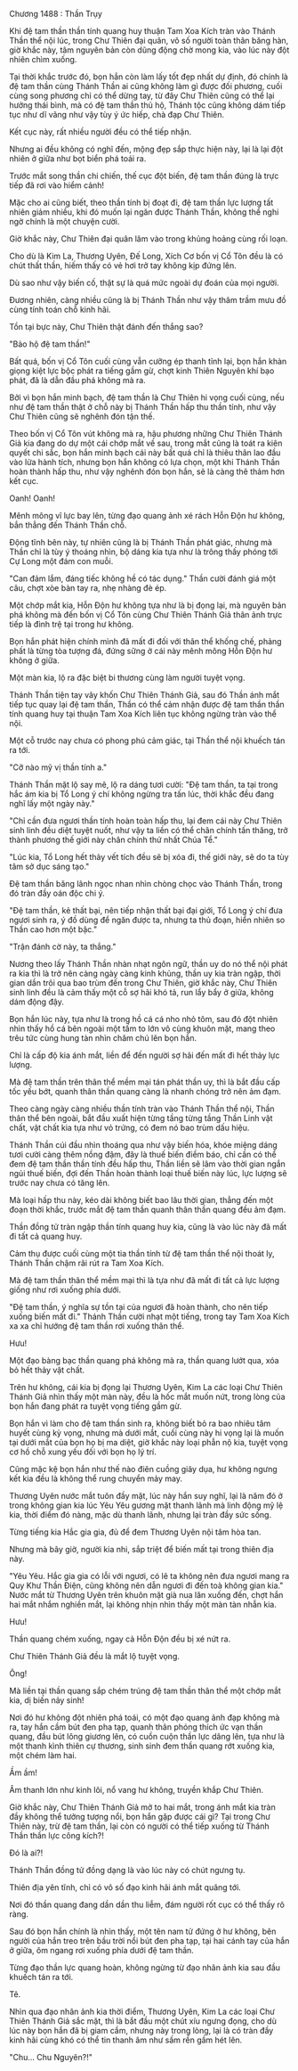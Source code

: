




Chương 1488 : Thần Trụy


Khi đệ tam thần thần tính quang huy thuận Tam Xoa Kích tràn vào Thánh Thần thể nội lúc, trong Chư Thiên đại quân, vô số người toàn thân băng hàn, giờ khắc này, tâm nguyên bản còn dũng động chờ mong kia, vào lúc này đột nhiên chìm xuống.

Tại thời khắc trước đó, bọn hắn còn làm lấy tốt đẹp nhất dự định, đó chính là đệ tam thần cùng Thánh Thần ai cũng không làm gì được đối phương, cuối cùng song phương chỉ có thể dừng tay, từ đây Chư Thiên cũng có thể lại hưởng thái bình, mà có đệ tam thần thủ hộ, Thánh tộc cũng không dám tiếp tục như dĩ vãng như vậy tùy ý ức hiếp, chà đạp Chư Thiên.

Kết cục này, rất nhiều người đều có thể tiếp nhận.

Nhưng ai đều không có nghĩ đến, mộng đẹp sắp thực hiện này, lại là lại đột nhiên ở giữa như bọt biển phá toái ra.

Trước mắt song thần chi chiến, thế cục đột biến, đệ tam thần đúng là trực tiếp đã rơi vào hiểm cảnh!

Mặc cho ai cũng biết, theo thần tính bị đoạt đi, đệ tam thần lực lượng tất nhiên giảm nhiều, khi đó muốn lại ngăn được Thánh Thần, không thể nghi ngờ chính là một chuyện cười.

Giờ khắc này, Chư Thiên đại quân lâm vào trong khủng hoảng cùng rối loạn.

Cho dù là Kim La, Thương Uyên, Đế Long, Xích Cơ bốn vị Cổ Tôn đều là có chút thất thần, hiếm thấy có vẻ hơi trở tay không kịp đứng lên.

Dù sao như vậy biến cố, thật sự là quá mức ngoài dự đoán của mọi người.

Đương nhiên, càng nhiều cũng là bị Thánh Thần như vậy thâm trầm mưu đồ cùng tính toán chỗ kinh hãi.

Tồn tại bực này, Chư Thiên thật đánh đến thắng sao?

"Bảo hộ đệ tam thần!"

Bất quá, bốn vị Cổ Tôn cuối cùng vẫn cưỡng ép thanh tỉnh lại, bọn hắn khàn giọng kiệt lực bộc phát ra tiếng gầm gừ, chợt kinh Thiên Nguyên khí bạo phát, đã là dẫn đầu phá không mà ra.

Bởi vì bọn hắn minh bạch, đệ tam thần là Chư Thiên hi vọng cuối cùng, nếu như đệ tam thần thật ở chỗ này bị Thánh Thần hấp thu thần tính, như vậy Chư Thiên cũng sẽ nghênh đón tận thế.

Theo bốn vị Cổ Tôn vút không mà ra, hậu phương những Chư Thiên Thánh Giả kia đang do dự một cái chớp mắt về sau, trong mắt cũng là toát ra kiên quyết chi sắc, bọn hắn minh bạch cái này bất quá chỉ là thiêu thân lao đầu vào lửa hành tích, nhưng bọn hắn không có lựa chọn, một khi Thánh Thần hoàn thành hấp thu, như vậy nghênh đón bọn hắn, sẽ là càng thê thảm hơn kết cục.

Oanh! Oanh!

Mênh mông vĩ lực bay lên, từng đạo quang ảnh xé rách Hỗn Độn hư không, bắn thẳng đến Thánh Thần chỗ.

Động tĩnh bên này, tự nhiên cũng là bị Thánh Thần phát giác, nhưng mà Thần chỉ là tùy ý thoáng nhìn, bộ dáng kia tựa như là trông thấy phóng tới Cự Long một đám con muỗi.

"Can đảm lắm, đáng tiếc không hề có tác dụng." Thần cười đánh giá một câu, chợt xòe bàn tay ra, nhẹ nhàng đè ép.

Một chớp mắt kia, Hỗn Độn hư không tựa như là bị đọng lại, mà nguyên bản phá không mà đến bốn vị Cổ Tôn cùng Chư Thiên Thánh Giả thân ảnh trực tiếp là đình trệ tại trong hư không.

Bọn hắn phát hiện chính mình đã mất đi đối với thân thể khống chế, phảng phất là từng tòa tượng đá, đứng sững ở cái này mênh mông Hỗn Độn hư không ở giữa.

Một màn kia, lộ ra đặc biệt bi thương cùng làm người tuyệt vọng.

Thánh Thần tiện tay vây khốn Chư Thiên Thánh Giả, sau đó Thần ánh mắt tiếp tục quay lại đệ tam thần, Thần có thể cảm nhận được đệ tam thần thần tính quang huy tại thuận Tam Xoa Kích liên tục không ngừng tràn vào thể nội.

Một cỗ trước nay chưa có phong phú cảm giác, tại Thần thể nội khuếch tán ra tới.

"Cỡ nào mỹ vị thần tính a."

Thánh Thần mặt lộ say mê, lộ ra dáng tươi cười: "Đệ tam thần, ta tại trong hắc ám kia bị Tổ Long ý chí không ngừng tra tấn lúc, thời khắc đều đang nghĩ lấy một ngày này."

"Chỉ cần đưa ngươi thần tính hoàn toàn hấp thu, lại đem cái này Chư Thiên sinh linh đều diệt tuyệt nuốt, như vậy ta liền có thể chân chính tấn thăng, trở thành phương thế giới này chân chính thứ nhất Chúa Tể."

"Lúc kia, Tổ Long hết thảy vết tích đều sẽ bị xóa đi, thế giới này, sẽ do ta tùy tâm sở dục sáng tạo."

Đệ tam thần băng lãnh ngọc nhan nhìn chòng chọc vào Thánh Thần, trong đó tràn đầy oán độc chi ý.

"Đệ tam thần, kẻ thất bại, nên tiếp nhận thất bại đại giới, Tổ Long ý chí đưa ngươi sinh ra, ý đồ dùng để ngăn được ta, nhưng ta thủ đoạn, hiển nhiên so Thần cao hơn một bậc."

"Trận đánh cờ này, ta thắng."

Nương theo lấy Thánh Thần nhàn nhạt ngôn ngữ, thần uy do nó thể nội phát ra kia thì là trở nên càng ngày càng kinh khủng, thần uy kia tràn ngập, thời gian dần trôi qua bao trùm đến trong Chư Thiên, giờ khắc này, Chư Thiên sinh linh đều là cảm thấy một cỗ sợ hãi khó tả, run lẩy bẩy ở giữa, không dám động đậy.

Bọn hắn lúc này, tựa như là trong hồ cá cá nho nhỏ tôm, sau đó đột nhiên nhìn thấy hồ cá bên ngoài một tấm to lớn vô cùng khuôn mặt, mang theo trêu tức cùng hung tàn nhìn chăm chú lên bọn hắn.

Chỉ là cấp độ kia ánh mắt, liền để đến người sợ hãi đến mất đi hết thảy lực lượng.

Mà đệ tam thần trên thân thể mềm mại tán phát thần uy, thì là bắt đầu cấp tốc yếu bớt, quanh thân thần quang càng là nhanh chóng trở nên ảm đạm.

Theo càng ngày càng nhiều thần tính tràn vào Thánh Thần thể nội, Thần thân thể bên ngoài, bắt đầu xuất hiện từng tầng từng tầng Thần Linh vật chất, vật chất kia tựa như vỏ trứng, có đem nó bao trùm dấu hiệu.

Thánh Thần cúi đầu nhìn thoáng qua như vậy biến hóa, khóe miệng dáng tươi cười càng thêm nồng đậm, đây là thuế biến điềm báo, chỉ cần có thể đem đệ tam thần thần tính đều hấp thu, Thần liền sẽ lâm vào thời gian ngắn ngủi thuế biến, đợi đến Thần hoàn thành loại thuế biến này lúc, lực lượng sẽ trước nay chưa có tăng lên.

Mà loại hấp thu này, kéo dài không biết bao lâu thời gian, thẳng đến một đoạn thời khắc, trước mắt đệ tam thần quanh thân thần quang đều ảm đạm.

Thần đồng tử tràn ngập thần tính quang huy kia, cũng là vào lúc này đã mất đi tất cả quang huy.

Cảm thụ được cuối cùng một tia thần tính từ đệ tam thần thể nội thoát ly, Thánh Thần chậm rãi rút ra Tam Xoa Kích.

Mà đệ tam thần thân thể mềm mại thì là tựa như đã mất đi tất cả lực lượng giống như rơi xuống phía dưới.

"Đệ tam thần, ý nghĩa sự tồn tại của ngươi đã hoàn thành, cho nên tiếp xuống biến mất đi." Thánh Thần cười nhạt một tiếng, trong tay Tam Xoa Kích xa xa chỉ hướng đệ tam thần rơi xuống thân thể.

Hưu!

Một đạo bàng bạc thần quang phá không mà ra, thần quang lướt qua, xóa bỏ hết thảy vật chất.

Trên hư không, cái kia bị đọng lại Thương Uyên, Kim La các loại Chư Thiên Thánh Giả nhìn thấy một màn này, đều là hốc mắt muốn nứt, trong lòng của bọn hắn đang phát ra tuyệt vọng tiếng gầm gừ.

Bọn hắn vì làm cho đệ tam thần sinh ra, không biết bỏ ra bao nhiêu tâm huyết cùng kỳ vọng, nhưng mà dưới mắt, cuối cùng này hi vọng lại là muốn tại dưới mắt của bọn họ bị ma diệt, giờ khắc này loại phẫn nộ kia, tuyệt vọng cơ hồ chỗ xung yếu đối với bọn họ lý trí.

Cũng mặc kệ bọn hắn như thế nào điên cuồng giãy dụa, hư không ngưng kết kia đều là không thể rung chuyển mảy may.

Thương Uyên nước mắt tuôn đầy mặt, lúc này hắn suy nghĩ, lại là năm đó ở trong không gian kia lúc Yêu Yêu gương mặt thanh lãnh mà linh động mỹ lệ kia, thời điểm đó nàng, mặc dù thanh lãnh, nhưng lại tràn đầy sức sống.

Từng tiếng kia Hắc gia gia, đủ để đem Thương Uyên nội tâm hòa tan.

Nhưng mà bây giờ, người kia nhi, sắp triệt để biến mất tại trong thiên địa này.

"Yêu Yêu. Hắc gia gia có lỗi với ngươi, có lẽ ta không nên đưa ngươi mang ra Quy Khư Thần Điện, cũng không nên dẫn ngươi đi đến toà không gian kia." Nước mắt từ Thương Uyên trên khuôn mặt già nua lăn xuống đến, chợt hắn hai mắt nhắm nghiền mắt, lại không nhịn nhìn thấy một màn tàn nhẫn kia.

Hưu!

Thần quang chém xuống, ngay cả Hỗn Độn đều bị xé nứt ra.

Chư Thiên Thánh Giả đều là mắt lộ tuyệt vọng.

Ông!

Mà liền tại thần quang sắp chém trúng đệ tam thần thân thể một chớp mắt kia, dị biến nảy sinh!

Nơi đó hư không đột nhiên phá toái, có một đạo quang ảnh đạp không mà ra, tay hắn cầm bút đen pha tạp, quanh thân phóng thích ức vạn thần quang, đầu bút lông giương lên, có cuồn cuộn thần lực dâng lên, tựa như là một thanh kình thiên cự thương, sinh sinh đem thần quang rớt xuống kia, một chém làm hai.

Ầm ầm!

Âm thanh lớn như kinh lôi, nổ vang hư không, truyền khắp Chư Thiên.

Giờ khắc này, Chư Thiên Thánh Giả mở to hai mắt, trong ánh mắt kia tràn đầy không thể tưởng tượng nổi, bọn hắn gặp được cái gì? Tại trong Chư Thiên này, trừ đệ tam thần, lại còn có người có thể tiếp xuống từ Thánh Thần thần lực công kích?!

Đó là ai?!

Thánh Thần đồng tử đồng dạng là vào lúc này có chút ngưng tụ.

Thiên địa yên tĩnh, chỉ có vô số đạo kinh hãi ánh mắt quăng tới.

Nơi đó thần quang đang dần dần thu liễm, đám người rốt cục có thể thấy rõ ràng.

Sau đó bọn hắn chính là nhìn thấy, một tên nam tử đứng ở hư không, bên người của hắn treo trên bầu trời nổi bút đen pha tạp, tại hai cánh tay của hắn ở giữa, ôm ngang rơi xuống phía dưới đệ tam thần.

Từng đạo thần lực quang hoàn, không ngừng từ đạo nhân ảnh kia sau đầu khuếch tán ra tới.

Tê.

Nhìn qua đạo nhân ảnh kia thời điểm, Thương Uyên, Kim La các loại Chư Thiên Thánh Giả sắc mặt, thì là bắt đầu một chút xíu ngưng đọng, cho dù lúc này bọn hắn đã bị giam cầm, nhưng này trong lòng, lại là có tràn đầy kinh hãi cùng khó có thể tin thanh âm như sấm rền gầm hét lên.

"Chu... Chu Nguyên?!"




